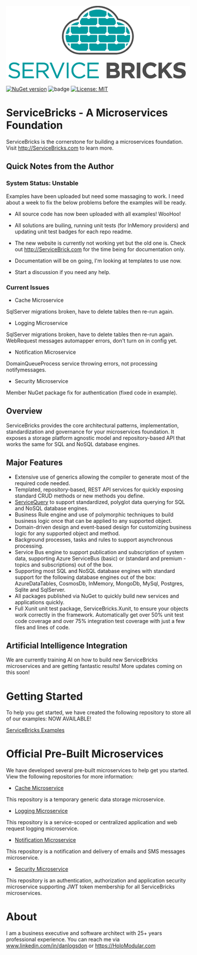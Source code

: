![ServiceBricks Logo](https://github.com/holomodular/ServiceBricks/blob/main/Logo.png)  

[![NuGet version](https://badge.fury.io/nu/ServiceBricks.svg)](https://badge.fury.io/nu/ServiceBricks)
![badge](https://img.shields.io/endpoint?url=https://gist.githubusercontent.com/holomodular-support/bdb5c7c570a7a88ffb3efb3505273e34/raw/servicebricks-codecoverage.json)
[![License: MIT](https://img.shields.io/badge/License-MIT-blue.svg)](https://opensource.org/licenses/MIT)

# ServiceBricks - A Microservices Foundation

ServiceBricks is the cornerstone for building a microservices foundation. Visit http://ServiceBricks.com to learn more.

## Quick Notes from the Author

### System Status: Unstable

Examples have been uploaded but need some massaging to work. I need about a week to fix the below problems before the examples will be ready. 

* All source code has now been uploaded with all examples! WooHoo!

* All solutions are builing, running unit tests (for InMemory providers) and updating unit test badges for each repo readme. 

* The new website is currently not working yet but the old one is. Check out http://ServiceBrick.com for the time being for documentation only.

* Documentation will be on going, I'm looking at templates to use now.

* Start a discussion if you need any help.

### Current Issues

* Cache Microservice
  
SqlServer migrations broken, have to delete tables then re-run again.

* Logging Microservice

SqlServer migrations broken, have to delete tables then re-run again. WebRequest messages automapper errors, don't turn on in config yet.

* Notification Microservice

DomainQueueProcess service throwing errors, not processing notifymessages.

* Security Microservice

Member NuGet package fix for authentication (fixed code in example).



## Overview

ServiceBricks provides the core architectural patterns, implementation, standardization and governance for your microservices foundation.
It exposes a storage platform agnostic model and repository-based API that works the same for SQL and NoSQL database engines.

## Major Features

* Extensive use of generics allowing the compiler to generate most of the required code needed.
* Templated, repository-based, REST API services for quickly exposing standard CRUD methods or new methods you define.
* [ServiceQuery](https://github.com/holomodular/ServiceQuery) to support standardized, polyglot data querying for SQL and NoSQL database engines.
* Business Rule engine and use of polymorphic techniques to build business logic once that can be applied to any supported object.
* Domain-driven design and event-based design for customizing business logic for any supported object and method.
* Background processes, tasks and rules to support asynchronous processing.
* Service Bus engine to support publication and subscription of system data, supporting Azure ServiceBus (basic) or (standard and premium - topics and subscriptions) out of the box.
* Supporting most SQL and NoSQL database engines with standard support for the following database engines out of the box: AzureDataTables, CosmosDb, InMemory, MongoDb, MySql, Postgres, Sqlite and SqlServer.
* All packages published via NuGet to quickly build new services and applications quickly.
* Full Xunit unit test package, ServiceBricks.Xunit, to ensure your objects work correctly in the framework. Automatically get over 50% unit test code coverage and over 75% integration test coverage with just a few files and lines of code.


## Artificial Intelligence Integration

We are currently training AI on how to build new ServiceBricks microservices and are getting fantastic results! More updates coming on this soon!


# Getting Started

To help you get started, we have created the following repository to store all of our examples: NOW AVAILABLE!

[ServiceBricks Examples](https://github.com/holomodular/ServiceBricks-Examples)

# Official Pre-Built Microservices

We have developed several pre-built microservices to help get you started. View the following repositories for more information:

* [Cache Microservice](https://github.com/holomodular/ServiceBricks-Cache)

This repository is a temporary generic data storage microservice.

* [Logging Microservice](https://github.com/holomodular/ServiceBricks-Logging)

This repository is a service-scoped or centralized application and web request logging microservice.

* [Notification Microservice](https://github.com/holomodular/ServiceBricks-Notification)

This repository is a notification and delivery of emails and SMS messages microservice.

* [Security Microservice](https://github.com/holomodular/ServiceBricks-Security)

This repository is an authentication, authorization and application security microservice supporting JWT token membership for all ServiceBricks microservices.

# About

I am a business executive and software architect with 25+ years professional experience. You can reach me via www.linkedin.com/in/danlogsdon or https://HoloModular.com
